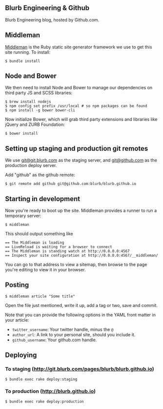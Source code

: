 Blurb Engineering & Github
--------------------------

Blurb Engineering blog, hosted by Github.com.

## Middleman

[Middleman](http://middlemanapp.com/) is the Ruby static site generator framework we use to get this
site running. To install:

    $ bundle install

## Node and Bower

We then need to install Node and Bower to manage our dependencies on
third party JS and SCSS libraries:

    $ brew install nodejs
    $ npm config set prefix /usr/local # so npm packages can be found
    $ npm install -g bower bower-cli

Now initialize Bower, which will grab third party extensions and
libraries like jQuery and ZURB Foundation:

    $ bower install

## Setting up staging and production git remotes

We use git@git.blurb.com as the staging server, and git@github.com as
the production deploy server.

Add "github" as the github remote:

    $ git remote add github git@github.com:blurb/blurb.github.io

## Starting in development

Now you're ready to boot up the site. Middleman provides a runner to run
a temporary server:

    $ middleman
    
This should output something like

    == The Middleman is loading
    == LiveReload is waiting for a browser to connect
    == The Middleman is standing watch at http://0.0.0.0:4567
    == Inspect your site configuration at http://0.0.0.0:4567/__middleman/
    
You can go to that address to view a sitemap, then browse to the page you're editing to view it in your browser.

## Posting

    $ middleman article "Some title"

Open the file just mentioned, write it up, add a tag or two, save and commit.

Note that you can provide the following options in the YAML front matter
in your article:

* `twitter_username`: Your twitter handle, minus the `@`
* `author_url`: A link to your personal site, should you include it.
* `github_username`: Your github.com handle.

## Deploying

### To staging (http://git.blurb.com/pages/blurb/blurb.github.io)

    $ bundle exec rake deploy:staging

### To production (http://blurb.github.io)

    $ bundle exec rake deploy:production

